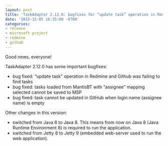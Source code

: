 ```yaml
---
layout: post
title: 'TaskAdapter 2.12.0: bugfixes for “update task” operation in Redmine and Github'
date: '2015-12-05 16:35:00 -0700'
categories:
- release
- microsoft-project
- redmine
- github
---
```


Good news, everyone!

TaskAdapter 2.12.0 has some important bugfixes:

* bug fixed: “update task” operation in Redmine and Github was failing to find tasks
* bug fixed: tasks loaded from MantisBT with “assignee” mapping selected cannot be saved to MSP
* bug fixed: task cannot be updated in GitHub when login name (assignee name) is empty

Other changes in this version:
* switched from Java 6 to Java 8. This means from now on Java 8 (Java Runtime Environment 8) is required to run the application.
* switched from Jetty 8 to Jetty 9 (embedded web-server used to run the web application).
